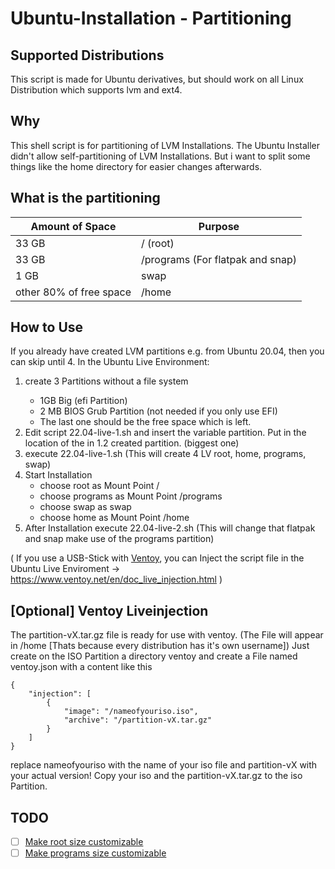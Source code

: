 # Ubuntu-Installation - Partitioning
## Supported Distributions
This script is made for Ubuntu derivatives, but should work on all Linux Distribution which supports lvm and ext4.

## Why
This shell script is for partitioning of LVM Installations.
The Ubuntu Installer didn't allow self-partitioning of LVM Installations.
But i want to split some things like the home directory for easier changes afterwards.

## What is the partitioning
| Amount of Space  | Purpose |
| ---------------  | ------- |
| 33 GB            | / (root)    |
| 33 GB            | /programs (For flatpak and snap)    |
| 1  GB            | swap   |
| other 80% of free space | /home    |

## How to Use
If you already have created LVM partitions e.g. from Ubuntu 20.04, then you can skip until 4.
In the Ubuntu Live Environment:
<ol>
<li>create 3 Partitions without a file system</li>
    <ul>
        <li>1GB Big (efi Partition)</li>
        <li> 2 MB BIOS Grub Partition (not needed if you only use EFI)</li>
        <li>The last one should be the free space which is left.</li>
    </ul>
</li>
<li>Edit script 22.04-live-1.sh and insert the variable partition. Put in the location of the in 1.2 created partition. (biggest one)</li> <li>execute 22.04-live-1.sh (This will create 4 LV root, home, programs, swap)</li>   
<li>Start Installation
    <ul>
        <li>choose root as Mount Point /</li>
        <li>choose programs as Mount Point /programs</li>
        <li>choose swap as swap</li>
        <li>choose home as Mount Point /home</li>
    </ul>
</li>
<li>After Installation execute 22.04-live-2.sh (This will change that flatpak and snap make use of the programs partition)</li>
</ol>

( If you use a USB-Stick with [Ventoy](https://github.com/ventoy), you can Inject the script file in the Ubuntu Live Enviroment -> https://www.ventoy.net/en/doc_live_injection.html )

## [Optional] Ventoy Liveinjection
The partition-vX.tar.gz file is ready for use with ventoy. (The File will appear in /home [Thats because every distribution has it's own username])
Just create on the ISO Partition a directory ventoy and create a File named ventoy.json with a content like this
```
{
    "injection": [
        {
            "image": "/nameofyouriso.iso",
            "archive": "/partition-vX.tar.gz"
        }
    ]
}
```
replace nameofyouriso with the name of your iso file and partition-vX with your actual version!
Copy your iso and the partition-vX.tar.gz to the iso Partition.

## TODO
- [ ] [Make root size customizable](https://github.com/Ubuntu-Installation/partitioning/issues/1)
- [ ] [Make programs size customizable](https://github.com/Ubuntu-Installation/partitioning/issues/2)
